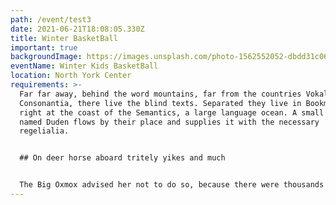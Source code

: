 ```yaml
---
path: /event/test3
date: 2021-06-21T18:08:05.330Z
title: Winter BasketBall
important: true
backgroundImage: https://images.unsplash.com/photo-1562552052-dbdd31c06339?ixid=MnwxMjA3fDB8MHxwaG90by1wYWdlfHx8fGVufDB8fHx8&ixlib=rb-1.2.1&auto=format&fit=crop&w=1000&q=80
eventName: Winter Kids BasketBall
location: North York Center
requirements: >-
  Far far away, behind the word mountains, far from the countries Vokalia and
  Consonantia, there live the blind texts. Separated they live in Bookmarksgrove
  right at the coast of the Semantics, a large language ocean. A small river
  named Duden flows by their place and supplies it with the necessary
  regelialia.


  ## On deer horse aboard tritely yikes and much


  The Big Oxmox advised her not to do so, because there were thousands of bad Commas, wild Question Marks and devious Semikoli, but the Little Blind Text didn’t listen. She packed her seven vers
---
```

